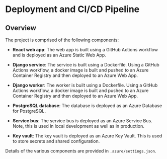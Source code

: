 # Deployment and CI/CD Pipeline

## Overview

The project is comprised of the following components:

- **React web app**: The web app is built using a GitHub Actions workflow and is deployed as an Azure Static Web App.

- **Django service**: The service is built using a Dockerfile. Using a GitHub Actions workflow, a docker image is built and pushed to an Azure Container Registry and then deployed to an Azure Web App.

- **Django worker**: The worker is built using a Dockerfile. Using a GitHub Actions workflow, a docker image is built and pushed to an Azure Container Registry and then deployed to an Azure Web App.

- **PostgreSQL database**: The database is deployed as an Azure Database for PostgreSQL.

- **Service bus**: The service bus is deployed as an Azure Service Bus. Note, this is used in local development as well as in production.

- **Key vault**: The key vault is deployed as an Azure Key Vault. This is used to store secrets and shared configuration.

Details of the various components are provided in `.azure/settings.json`.